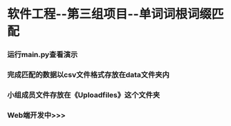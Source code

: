 # 软件工程--第三组项目--单词词根词缀匹配
### 运行main.py查看演示
### 完成匹配的数据以csv文件格式存放在data文件夹内
### 小组成员文件存放在《Uploadfiles》这个文件夹
### Web端开发中>>>
